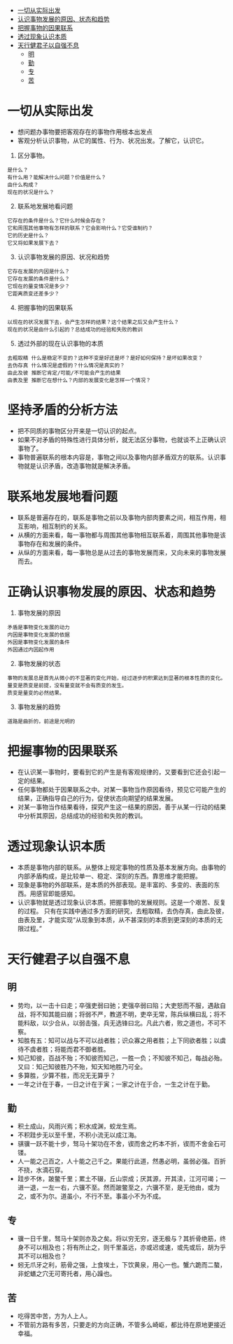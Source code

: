 * [一切从实际出发](#一切从实际出发)
* [认识事物发展的原因、状态和趋势](#认识事物发展的原因、状态和趋势)
* [把握事物的因果联系](#把握事物的因果联系)
* [透过现象认识本质](#透过现象认识本质)
* [天行健君子以自强不息](#天行健君子以自强不息)
  * [明](#明)
  * [勤](#勤)
  * [专](#专)
  * [苦](#苦)
# 一切从实际出发
- 想问题办事物要把客观存在的事物作用根本出发点
- 客观分析认识事物，从它的属性、行为、状况出发。了解它，认识它。
 
1. 区分事物。 
```
是什么？
有什么用？能解决什么问题？价值是什么？
由什么构成？
现在的状况是什么？
```
2. 联系地发展地看问题
```
它存在的条件是什么？它什么时候会存在？
它和周围其他事物有怎样的联系？它会影响什么？它受谁制约？
它的历史是什么？
它又将如果发展下去？
```
3. 认识事物发展的原因、状况和趋势
```
它存在发展的内因是什么？
它存在发展的条件是什么？
它现在的量变情况是多少？
它距离质变还差多少？
```
4. 把握事物的因果联系
```
以现在的状况发展下去，会产生怎样的结果？这个结果之后又会产生什么？
现在的状况是由什么引起的？总结成功的经验和失败的教训
```
5. 透过外部的现在认识事物的本质
```
去粗取精 什么是稳定不变的？这种不变是好还是坏？是好如何保持？是坏如果改变？
去伪存真 什么情况是虚假的？什么情况是真实的？
由此及彼 推断它肯定/可能/不可能会产生的结果
由表及里 推断它在想什么？内部的发展变化是怎样一个情况？
```
# 坚持矛盾的分析方法
- 把不同质的事物区分开来是一切认识的起点。
- 如果不对矛盾的特殊性进行具体分析，就无法区分事物，也就谈不上正确认识事物了。
- 事物普遍联系的根本内容是，事物之间以及事物内部矛盾双方的联系。认识事物就是认识矛盾，改造事物就是解决矛盾。
# 联系地发展地看问题
- 联系是普遍存在的，联系是事物之前以及事物内部肉要素之间，相互作用，相互影响，相互制约的关系。
- 从横的方面来看，每一事物都与周围其他事物相互联系着，周围其他事物是该事物存在和发展的条件。
- 从纵的方面来看，每一事物总是从过去的事物发展而来，又向未来的事物发展而去。
# 正确认识事物发展的原因、状态和趋势
1. 事物发展的原因
```
矛盾是事物变化发展的动力
内因是事物变化发展的依据
外因是事物变化发展的条件
外因通过内因起作用
```
2. 事物发展的状态
```
事物的发展总是首先从微小的不显著的变化开始，经过逐步的积累达到显著的根本性质的变化。
量变是质变是前提，没有量变就不会有质变的发生。
质变是量变的必然结果。
```
3. 事物发展的趋势
```
道路是曲折的，前途是光明的
```
# 把握事物的因果联系
- 在认识某一事物时，要看到它的产生是有客观规律的，又要看到它还会引起一定的结果。
- 任何事物都处于因果联系之中。对某一事物当作原因看待，预见它可能产生的结果，正确指导自己的行为，促使状态向期望的结果发展。
- 对某一事物当作结果看待，探究产生这一结果的原因，善于从某一行动的结果中分析其原因，总结成功的经验和失败的教训。
# 透过现象认识本质
- 本质是事物内部的联系。从整体上规定事物的性质及基本发展方向。由事物的内部矛盾构成，是比较单一、稳定、深刻的东西。靠思维才能把握。
- 现象是事物的外部联系，是本质的外部表现。是丰富的、多变的、表面的东西。用感官即能感知。
- 认识事物就是透过现象认识本质。把握事物的发展规则。这是一个艰苦、反复的过程。
只有在实践中通过多方面的研究，去粗取精，去伪存真，由此及彼，由表及里，才能实现“从现象到本质，从不甚深刻的本质到更深刻的本质的无限过程。”
# 天行健君子以自强不息
## 明
- 势均，以一击十曰走；卒强吏弱曰驰；吏强卒弱曰陷；大吏怒而不服，遇敌自战，将不知其能曰崩；将弱不严，教道不明，吏卒无常，陈兵纵横曰乱；将不能料敌，以少合从，以弱击强，兵无选锋曰北。凡此六者，败之道也，不可不察。
- 知胜有五：知可以战与不可以战者胜；识众寡之用者胜；上下同欲者胜；以虞待不虞者胜；将能而君不御者胜。
- 知己知彼，百战不殆；不知彼而知己，一胜一负；不知彼不知己，每战必殆。又曰：知己知彼胜乃不殆，知天知地胜乃可全。
- 多算胜，少算不胜，而况无无算乎？
- 一年之计在于春，一日之计在于寅；一家之计在于合，一生之计在于勤。
## 勤
- 积土成山，风雨兴焉；积水成渊，蛟龙生焉。
- 不积跬步无以至千里，不积小流无以成江海。
- 骐骥一跃不能十步，驽马十架功在不舍，锲而舍之朽本不折，锲而不舍金石可镂。
- 人一能之己百之，人十能之己千之。果能行此道，然愚必明，虽弱必强。百折不挠，水滴石穿。
- 跬步不休，跛鳖千里；累土不辍，丘山崇成；厌其源，开其渎，江河可竭；一进一退，一左一右，六骥不至。然而跛鳖至之，六骥不至，是无他由，或为之，或不为尔。道虽小，不行不至。事虽小不为不成。
## 专
- 骥一日千里，驽马十架则亦及之矣。将以穷无穷，逐无极与？其折骨绝筋，终身不可以相及也；将有所止之，则千里虽远，亦或迟或速，或先或后，胡为乎其不可以相及也？
- 蚓无爪牙之利，筋骨之强，上食埃土，下饮黄泉，用心一也。蟹六跪而二螯，非蛇蟮之穴无可寄托者，用心躁也。
## 苦
- 吃得苦中苦，方为人上人。
- 不管前方路有多苦，只要走的方向正确，不管多么崎岖，都比待在原地更接近幸福。
